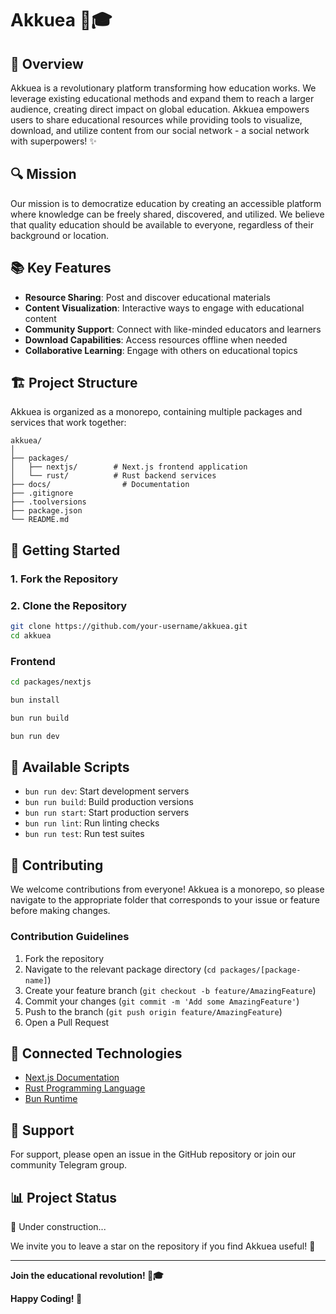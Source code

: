 # Akkuea 🚀🎓

## 🌟 Overview

Akkuea is a revolutionary platform transforming how education works. We leverage existing educational methods and expand them to reach a larger audience, creating direct impact on global education. Akkuea empowers users to share educational resources while providing tools to visualize, download, and utilize content from our social network - a social network with superpowers! ✨

## 🔍 Mission

Our mission is to democratize education by creating an accessible platform where knowledge can be freely shared, discovered, and utilized. We believe that quality education should be available to everyone, regardless of their background or location.

## 📚 Key Features

- **Resource Sharing**: Post and discover educational materials
- **Content Visualization**: Interactive ways to engage with educational content
- **Community Support**: Connect with like-minded educators and learners
- **Download Capabilities**: Access resources offline when needed
- **Collaborative Learning**: Engage with others on educational topics

## 🏗️ Project Structure

Akkuea is organized as a monorepo, containing multiple packages and services that work together:

```
akkuea/
│
├── packages/
│   ├── nextjs/        # Next.js frontend application
│   └── rust/          # Rust backend services
├── docs/                # Documentation
├── .gitignore
├── .toolversions
├── package.json
└── README.md
```

## 🚀 Getting Started

### 1. Fork the Repository

### 2. Clone the Repository

```bash
git clone https://github.com/your-username/akkuea.git
cd akkuea
```

### Frontend

```bash
cd packages/nextjs
```

```bash
bun install
```

```bash
bun run build
```

```bash
bun run dev
```

## 🔧 Available Scripts

- `bun run dev`: Start development servers
- `bun run build`: Build production versions
- `bun run start`: Start production servers
- `bun run lint`: Run linting checks
- `bun run test`: Run test suites

## 🤝 Contributing

We welcome contributions from everyone! Akkuea is a monorepo, so please navigate to the appropriate folder that corresponds to your issue or feature before making changes.

### Contribution Guidelines

1. Fork the repository
2. Navigate to the relevant package directory (`cd packages/[package-name]`)
3. Create your feature branch (`git checkout -b feature/AmazingFeature`)
4. Commit your changes (`git commit -m 'Add some AmazingFeature'`)
5. Push to the branch (`git push origin feature/AmazingFeature`)
6. Open a Pull Request

## 🔗 Connected Technologies

- [Next.js Documentation](https://nextjs.org/docs)
- [Rust Programming Language](https://www.rust-lang.org/)
- [Bun Runtime](https://bun.sh)

## 💬 Support

For support, please open an issue in the GitHub repository or join our community Telegram group.

## 📊 Project Status

🧱 Under construction... 

We invite you to leave a star on the repository if you find Akkuea useful! 🌟

---

**Join the educational revolution! 🚀🎓**

**Happy Coding! 🚀**

